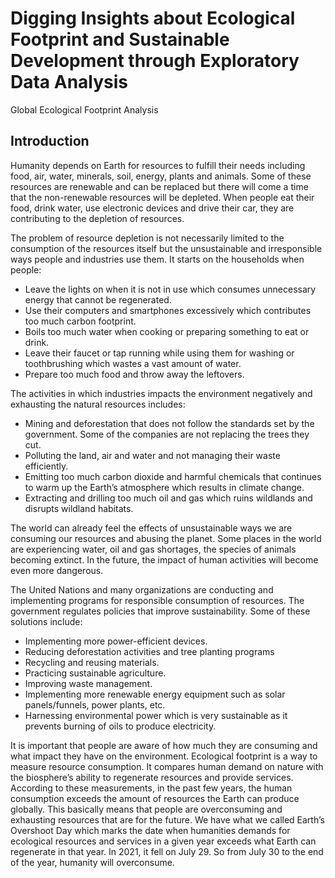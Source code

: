 # Digging Insights about Ecological Footprint and Sustainable Development through Exploratory Data Analysis
Global Ecological Footprint Analysis

## Introduction
Humanity depends on Earth for resources to fulfill their needs including food, air, water, minerals, soil, energy, plants and animals. Some of these resources are renewable and can be replaced but there will come a time that the non-renewable resources will be depleted. When people eat their food, drink water, use electronic devices and drive their car, they are contributing to the depletion of resources.

The problem of resource depletion is not necessarily limited to the consumption of the resources itself but the unsustainable and irresponsible ways people and industries use them. It starts on the households when people: 

* Leave the lights on when it is not in use which consumes unnecessary energy that cannot be regenerated.
* Use their computers and smartphones excessively which contributes too much carbon footprint. 
* Boils too much water when cooking or preparing something to eat or drink. 
* Leave their faucet or tap running while using them for washing or toothbrushing which wastes a vast amount of water.
* Prepare too much food and throw away the leftovers.

The activities in which industries impacts the environment negatively and exhausting the natural resources includes: 

* Mining and deforestation that does not follow the standards set by the government. Some of the companies are not replacing the trees they cut. 
* Polluting the land, air and water and not managing their waste efficiently.
* Emitting too much carbon dioxide and harmful chemicals that continues to warm up the Earth’s atmosphere which results in climate change.
* Extracting and drilling too much oil and gas which ruins wildlands and disrupts wildland habitats. 

The world can already feel the effects of unsustainable ways we are consuming our resources and abusing the planet. Some places in the world are experiencing water, oil and gas shortages, the species of animals becoming extinct. In the future, the impact of human activities will become even more dangerous. 

The United Nations and many organizations are conducting and implementing programs for responsible consumption of resources. The government regulates policies that improve sustainability. Some of these solutions include: 

* Implementing more power-efficient devices.
* Reducing deforestation activities and tree planting programs
* Recycling and reusing materials.
* Practicing sustainable agriculture. 
* Improving waste management.
* Implementing more renewable energy equipment such as solar panels/funnels, power plants, etc. 
* Harnessing environmental power which is very sustainable as it prevents burning of oils to produce electricity. 

It is important that people are aware of how much they are consuming and what impact they have on the environment. Ecological footprint is a way to measure resource consumption. It compares human demand on nature with the biosphere’s ability to regenerate resources and provide services. According to these measurements, in the past few years, the human consumption exceeds the amount of resources the Earth can produce globally. This basically means that people are overconsuming and exhausting resources that are for the future. We have what we called Earth’s Overshoot Day which marks the date when humanities demands for ecological resources and services in a given year exceeds what Earth can regenerate in that year. In 2021, it fell on July 29. So from July 30 to the end of the year, humanity will overconsume. 


